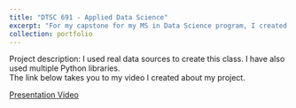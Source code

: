 ```yaml
---
title: "DTSC 691 - Applied Data Science"
excerpt: "For my capstone for my MS in Data Science program, I created a Geospatial Data Analytics course using Python libraries"
collection: portfolio
---
```


Project description: I used real data sources to create this class. I have also used multiple Python libraries. <br>
The link below takes you to my video I created about my project. <br>

<a href="https://drive.google.com/file/d/1l-ajqSmmLvzBa2hp5oj8SlFmX9AGG8Go/view?usp=drive_link" target="_blank" rel="noopener noreferrer">Presentation Video</a>
